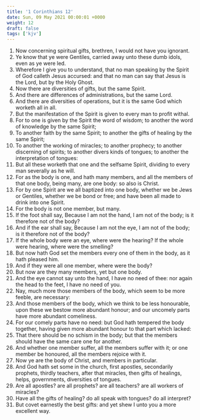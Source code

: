 ```yaml
---
title: '1 Corinthians 12'
date: Sun, 09 May 2021 00:00:01 +0000
weight: 12
draft: false
tags: ['kjv'] 
---
```


1. Now concerning spiritual gifts, brethren, I would not have you ignorant.
2. Ye know that ye were Gentiles, carried away unto these dumb idols, even as ye were led.
3. Wherefore I give you to understand, that no man speaking by the Spirit of God calleth Jesus accursed: and that no man can say that Jesus is the Lord, but by the Holy Ghost.
4. Now there are diversities of gifts, but the same Spirit.
5. And there are differences of administrations, but the same Lord.
6. And there are diversities of operations, but it is the same God which worketh all in all.
7. But the manifestation of the Spirit is given to every man to profit withal.
8. For to one is given by the Spirit the word of wisdom; to another the word of knowledge by the same Spirit;
9. To another faith by the same Spirit; to another the gifts of healing by the same Spirit;
10. To another the working of miracles; to another prophecy; to another discerning of spirits; to another divers kinds of tongues; to another the interpretation of tongues:
11. But all these worketh that one and the selfsame Spirit, dividing to every man severally as he will.
12. For as the body is one, and hath many members, and all the members of that one body, being many, are one body: so also is Christ.
13. For by one Spirit are we all baptized into one body, whether we be Jews or Gentiles, whether we be bond or free; and have been all made to drink into one Spirit.
14. For the body is not one member, but many.
15. If the foot shall say, Because I am not the hand, I am not of the body; is it therefore not of the body?
16. And if the ear shall say, Because I am not the eye, I am not of the body; is it therefore not of the body?
17. If the whole body were an eye, where were the hearing? If the whole were hearing, where were the smelling?
18. But now hath God set the members every one of them in the body, as it hath pleased him.
19. And if they were all one member, where were the body?
20. But now are they many members, yet but one body.
21. And the eye cannot say unto the hand, I have no need of thee: nor again the head to the feet, I have no need of you.
22. Nay, much more those members of the body, which seem to be more feeble, are necessary:
23. And those members of the body, which we think to be less honourable, upon these we bestow more abundant honour; and our uncomely parts have more abundant comeliness.
24. For our comely parts have no need: but God hath tempered the body together, having given more abundant honour to that part which lacked:
25. That there should be no schism in the body; but that the members should have the same care one for another.
26. And whether one member suffer, all the members suffer with it; or one member be honoured, all the members rejoice with it.
27. Now ye are the body of Christ, and members in particular.
28. And God hath set some in the church, first apostles, secondarily prophets, thirdly teachers, after that miracles, then gifts of healings, helps, governments, diversities of tongues.
29. Are all apostles? are all prophets? are all teachers? are all workers of miracles?
30. Have all the gifts of healing? do all speak with tongues? do all interpret?
31. But covet earnestly the best gifts: and yet shew I unto you a more excellent way.
